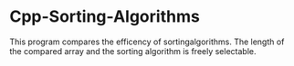 # Cpp-Sorting-Algorithms
This program compares the efficency of sortingalgorithms. The length of the compared array and the sorting algorithm is freely selectable. 
